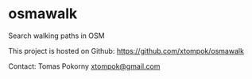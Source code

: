 osmawalk
========

Search walking paths in OSM

This project is hosted on Github: https://github.com/xtompok/osmawalk

Contact: Tomas Pokorny <xtompok@gmail.com>
